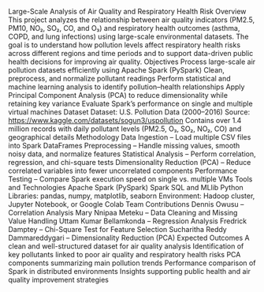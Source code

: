 Large-Scale Analysis of Air Quality and Respiratory Health Risk
Overview
This project analyzes the relationship between air quality indicators (PM2.5, PM10, NO₂, SO₂, CO, and O₃) and respiratory health outcomes (asthma, COPD, and lung infections) using large-scale environmental datasets. The goal is to understand how pollution levels affect respiratory health risks across different regions and time periods and to support data-driven public health decisions for improving air quality.
Objectives
Process large-scale air pollution datasets efficiently using Apache Spark (PySpark)
Clean, preprocess, and normalize pollutant readings
Perform statistical and machine learning analysis to identify pollution–health relationships
Apply Principal Component Analysis (PCA) to reduce dimensionality while retaining key variance
Evaluate Spark’s performance on single and multiple virtual machines
Dataset
Dataset: U.S. Pollution Data (2000–2016)
Source: https://www.kaggle.com/datasets/sogun3/uspollution
Contains over 1.4 million records with daily pollutant levels (PM2.5, O₃, SO₂, NO₂, CO) and geographical details
Methodology
Data Ingestion – Load multiple CSV files into Spark DataFrames
Preprocessing – Handle missing values, smooth noisy data, and normalize features
Statistical Analysis – Perform correlation, regression, and chi-square tests
Dimensionality Reduction (PCA) – Reduce correlated variables into fewer uncorrelated components
Performance Testing – Compare Spark execution speed on single vs. multiple VMs
Tools and Technologies
Apache Spark (PySpark)
Spark SQL and MLlib
Python Libraries: pandas, numpy, matplotlib, seaborn
Environment: Hadoop cluster, Jupyter Notebook, or Google Colab
Team Contributions
Dennis Owusu – Correlation Analysis
Mary Nnipaa Meteku – Data Cleaning and Missing Value Handling
Uttam Kumar Bellamkonda – Regression Analysis
Fredrick Damptey – Chi-Square Test for Feature Selection
Sucharitha Reddy Dammareddygari – Dimensionality Reduction (PCA)
Expected Outcomes
A clean and well-structured dataset for air quality analysis
Identification of key pollutants linked to poor air quality and respiratory health risks
PCA components summarizing main pollution trends
Performance comparison of Spark in distributed environments
Insights supporting public health and air quality improvement strategies
